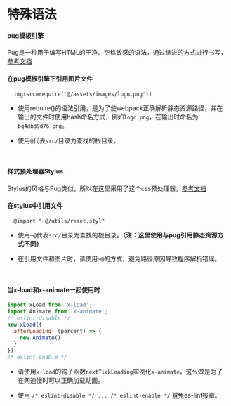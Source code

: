 # 特殊语法

#### pug模板引擎

Pug是一种用于编写HTML的干净、空格敏感的语法，通过缩进的方式进行书写，[参考文档](https://pug.bootcss.com/api/getting-started.html)

#### 在pug模板引擎下引用图片文件

```pug
  img(src=require('@/assets/images/logo.png'))
```

- 使用require()的语法引用，是为了使webpack正确解析静态资源路径，并在输出的文件时使用hash命名方式，例如`logo.png`，在输出时命名为`bg4dbd9d76.png`。

- 使用`@`代表`src/`目录为查找的根目录。

&emsp;

#### 样式预处理器Stylus

Stylus的风格与Pug类似，所以在这里采用了这个css预处理器，[参考文档](https://www.zhangxinxu.com/jq/stylus/)

#### 在stylus中引用文件

```stylus
  @import "~@/utils/reset.styl"
```

- 使用`~@`代表`src/`目录为查找的根目录。**（注：这里使用与pug引用静态资源方式不同）**

- 在引用文件和图片时，请使用`~@`的方式，避免路径原因导致程序解析错误。

&emsp;

#### 当x-load和x-animate一起使用时

```javascript
import xLoad from 'x-load';
import Animate from 'x-animate';
/* eslint-disable */
new xLoad({
  afterLoading: (percent) => {
    new Animate()
  }
})
/* eslint-enable */
```
- 请使用`x-load`的钩子函数`nextTickLoading`实例化`x-animate`，这么做是为了在网速慢时可以正确加载动画。

- 使用 `/* eslint-disable */ ... /* eslint-enable */` 避免es-lint报错。